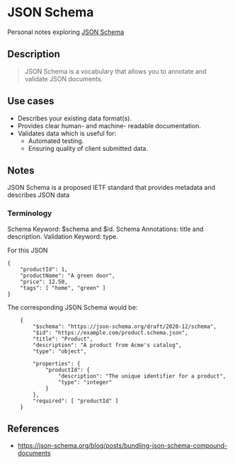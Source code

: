# JSON Schema

Personal notes exploring [JSON Schema](https://json-schema.org/)

## Description

> JSON Schema is a vocabulary that allows you to annotate and validate JSON documents.


## Use cases
- Describes your existing data format(s). 
- Provides clear human- and machine- readable documentation.
- Validates data which is useful for:
   - Automated testing.
   - Ensuring quality of client submitted data.



## Notes
JSON Schema is a proposed IETF standard that provides metadata and describes JSON data


### Terminology

Schema Keyword: $schema and $id.
Schema Annotations: title and description.
Validation Keyword: type.

  
For this JSON 

    {
        "productId": 1,
        "productName": "A green door",
        "price": 12.50,
        "tags": [ "home", "green" ]
    }


The corresponding JSON Schema would be:

        {
            "$schema": "https://json-schema.org/draft/2020-12/schema",
            "$id": "https://example.com/product.schema.json",
            "title": "Product",
            "description": "A product from Acme's catalog",
            "type": "object",

            "properties": {
                "productId": {
                    "description": "The unique identifier for a product",
                    "type": "integer"
                }
            },
            "required": [ "productId" ]
        }



## References
 - https://json-schema.org/blog/posts/bundling-json-schema-compound-documents
